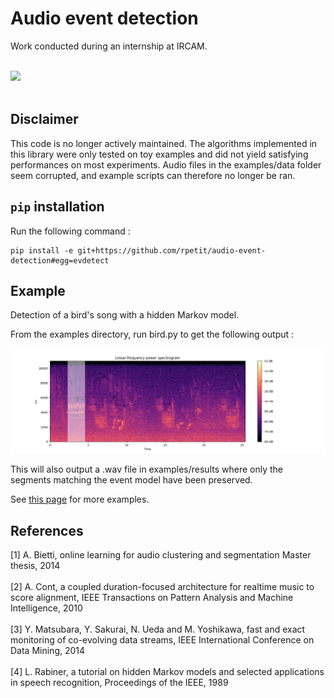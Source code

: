 # Audio event detection
Work conducted during an internship at IRCAM. <br/> <br/>
<div align="left">
  <img src="https://www.ircam.fr/media/uploads/images/logo/logoircam_noir.png" width="30%"><br><br>
</div>

## Disclaimer
This code is no longer actively maintained. The algorithms implemented in this library 
were only tested on toy examples and did not yield satisfying performances on most experiments. 
Audio files in the examples/data folder seem corrupted, and example scripts can therefore no longer 
be ran.

## `pip` installation 
Run the following command :

```
pip install -e git+https://github.com/rpetit/audio-event-detection#egg=evdetect
```

## Example

Detection of a bird's song with a hidden Markov model. <br/>

From the examples directory, run bird.py to get the following output :

![bird](bird.png)

This will also output a .wav file in examples/results where only the segments matching the event model 
have been preserved. </br>

See [this page](https://rpetit.github.io/audio-event-detection) for more examples.

## References
[1] A. Bietti, online learning for audio clustering and segmentation Master thesis, 2014 <br/><br/>
[2] A. Cont, a coupled duration-focused architecture for realtime music to score alignment, IEEE Transactions on Pattern 
Analysis and Machine Intelligence, 2010 <br/><br/>
[3] Y. Matsubara, Y. Sakurai, N. Ueda and M. Yoshikawa, fast and exact monitoring of co-evolving data streams, IEEE 
International Conference on Data Mining, 2014 <br/><br/>
[4] L. Rabiner, a tutorial on hidden Markov models and selected applications in speech recognition, Proceedings of the 
IEEE, 1989
